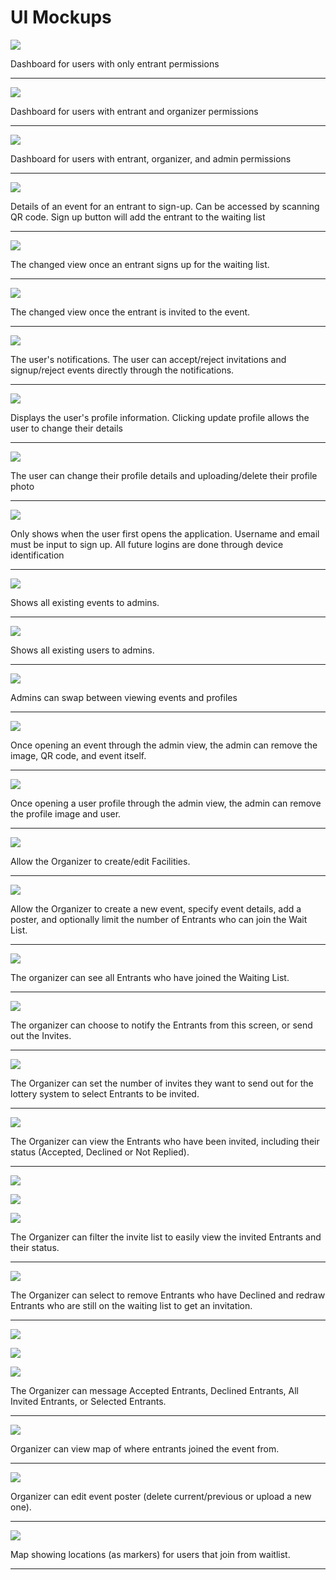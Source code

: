 # UI Mockups

![](ui-mockups/EntrantDashboard.png?raw=true)

Dashboard for users with only entrant permissions

-----------------------------------------------------------------------------------------

![](ui-mockups/OrganizerDashboard.png?raw=true)

Dashboard for users with entrant and organizer permissions

-----------------------------------------------------------------------------------------

![](ui-mockups/AdminDashboard.png?raw=true)

Dashboard for users with entrant, organizer, and admin permissions

-----------------------------------------------------------------------------------------

![](ui-mockups/EventDetails.png?raw=true)

Details of an event for an entrant to sign-up. Can be accessed by scanning QR code.
Sign up button will add the entrant to the waiting list

-----------------------------------------------------------------------------------------
![](ui-mockups/LeaveEventDetails.png?raw=true)

The changed view once an entrant signs up for the waiting list.

-----------------------------------------------------------------------------------------

![](ui-mockups/AcceptDeclineEventDetails.png?raw=true)

The changed view once the entrant is invited to the event.

-----------------------------------------------------------------------------------------

![](ui-mockups/NotificationPulldown.png?raw=true)

The user's notifications. The user can accept/reject invitations and signup/reject events directly through the notifications.

-----------------------------------------------------------------------------------------

![](ui-mockups/ProfileDetails.png?raw=true)

Displays the user's profile information. Clicking update profile allows the user to change their details

-----------------------------------------------------------------------------------------

![](ui-mockups/UpdateProfile.png?raw=true)

The user can change their profile details and uploading/delete their profile photo

-----------------------------------------------------------------------------------------

![](ui-mockups/Signup.png?raw=true)

Only shows when the user first opens the application. Username and email must be input to sign up. All future logins are done through device identification

-----------------------------------------------------------------------------------------

![](ui-mockups/AdminViewEvents.png?raw=true)

Shows all existing events to admins. 

-----------------------------------------------------------------------------------------

![](ui-mockups/AdminBrowseProfiles.png?raw=true)

Shows all existing users to admins. 

-----------------------------------------------------------------------------------------

![](ui-mockups/AdminBrowseEventsandProfiles.png?raw=true)

Admins can swap between viewing events and profiles

-----------------------------------------------------------------------------------------

![](ui-mockups/AdminRemoveEventsImages.png?raw=true)

Once opening an event through the admin view, the admin can remove the image, QR code, and event itself.

-----------------------------------------------------------------------------------------

![](ui-mockups/AdminRemoveProfileImages.png?raw=true)

Once opening a user profile through the admin view, the admin can remove the profile image and user.

-----------------------------------------------------------------------------------------

![](ui-mockups/OrganizerFacility.png?raw=true)

Allow the Organizer to create/edit Facilities.

-----------------------------------------------------------------------------------------

![](ui-mockups/OrganizerNewEvent.png?raw=true)

Allow the Organizer to create a new event, specify event details, add a poster, and optionally limit the number of Entrants who can join the Wait List.

-----------------------------------------------------------------------------------------

![](ui-mockups/OrganizerWaitlist.png?raw=true)

The organizer can see all Entrants who have joined the Waiting List.

-----------------------------------------------------------------------------------------

![](ui-mockups/OrganizerWaitListOptions.png?raw=true)

The organizer can choose to notify the Entrants from this screen, or send out the Invites.

-----------------------------------------------------------------------------------------

![](ui-mockups/OrganizerSendInvites.png?raw=true)

The Organizer can set the number of invites they want to send out for the lottery system to select Entrants to be invited.

-----------------------------------------------------------------------------------------

![](ui-mockups/OrganizerInviteList.png?raw=true)

The Organizer can view the Entrants who have been invited, including their status (Accepted, Declined or Not Replied).

-----------------------------------------------------------------------------------------

![](ui-mockups/OrganizerInviteListFilteredAccepted.png?raw=true)

![](ui-mockups/OrganizerInviteListFilteredDeclined.png?raw=true)

![](ui-mockups/OrganizerInviteListFilteredNotReplied.png?raw=true)

The Organizer can filter the invite list to easily view the invited Entrants and their status.

-----------------------------------------------------------------------------------------

![](ui-mockups/OrganizerInviteListRedraw.png?raw=true)

The Organizer can select to remove Entrants who have Declined and redraw Entrants who are still on the waiting list to get an invitation.

-----------------------------------------------------------------------------------------

![](ui-mockups/OrganizerInviteListNotifyOptions.png?raw=true)

![](ui-mockups/OrganizerInviteListNotifySelectedEntrant.png?raw=true)

![](ui-mockups/OrganizerSendNotification.png?raw=true)

The Organizer can message Accepted Entrants, Declined Entrants, All Invited Entrants, or Selected Entrants.

-----------------------------------------------------------------------------------------

![](ui-mockups/Map.png?raw=true)

Organizer can view map of where entrants joined the event from.

-----------------------------------------------------------------------------------------

![](ui-mockups/EditEventPoster.png?raw=true)

Organizer can edit event poster (delete current/previous or upload a new one).

-----------------------------------------------------------------------------------------

![](ui-mockups/map.png?raw=true)

Map showing locations (as markers) for users that join from waitlist.

-----------------------------------------------------------------------------------------
